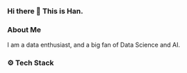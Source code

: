 ### Hi there 👋 This is Han. 

### About Me

I am a data enthusiast, and a big fan of Data Science and AI. 

### ⚙️ Tech Stack

<p>
<img alt="Python" src="https://img.shields.io/badge/Python-44bd32?logo=python&logoColor=white&style=for-the-badge' />
</p>

<!--
**Hann-WA/Hann-WA** is a ✨ _special_ ✨ repository because its `README.md` (this file) appears on your GitHub profile.

Here are some ideas to get you started:

- 🔭 I’m currently working on ...
- 🌱 I’m currently learning ...
- 👯 I’m looking to collaborate on ...
- 🤔 I’m looking for help with ...
- 💬 Ask me about ...
- 📫 How to reach me: ...
- 😄 Pronouns: ...
- ⚡ Fun fact: ...
-->
